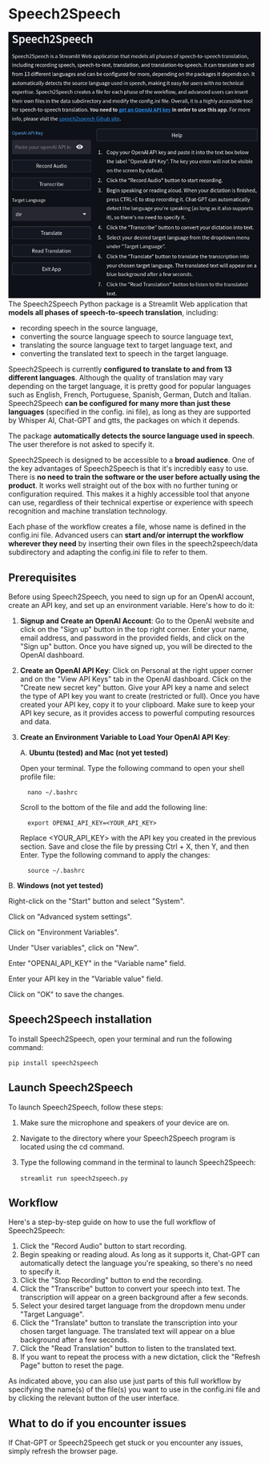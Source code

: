 # Speech2Speech

![Speech2Speech](speech2speech/imgs/speech2speech.png)
The Speech2Speech Python package is a Streamlit Web application that **models 
all phases of speech-to-speech translation**, including:
- recording speech in the source language, 
- converting the source language speech to source language text, 
- translating the source language text to target language text, and 
- converting the translated text to speech in the target language. 

Speech2Speech is currently **configured to translate to and from 13 different 
languages**. Although the quality of  translation may vary depending on the 
target language, it is pretty good for popular languages such as English, 
French, Portuguese, Spanish, German, Dutch and Italian. Speech2Speech **can be 
configured for many more than just these languages** (specified in the config.
ini file), as long as they are supported by Whisper AI, Chat-GPT and gtts, 
the packages on which it depends.

The package **automatically detects the source language used in speech**. The 
user therefore is not asked to specify it.

Speech2Speech is designed to be accessible to a **broad audience**. One of 
the key advantages of Speech2Speech is that it's incredibly easy to use. 
There is **no need to train the software or the user before actually using 
the product**. It works well straight out of the box with no further tuning 
or configuration required. This makes it a highly accessible tool that anyone can use, regardless of their technical expertise or experience with speech recognition and machine translation technology.

Each phase of the workflow creates a file, whose name is defined in the 
config.ini file. Advanced users can **start and/or interrupt the workflow 
wherever they need** by inserting their own files in the speech2speech/data 
subdirectory and adapting the config.ini file to refer to them. 

Prerequisites
-----------------------------------------------------------------------------
Before using Speech2Speech, you need to sign up for an OpenAI account, create an API key, and set up an environment variable. Here's how to do it:

1. **Signup and Create an OpenAI Account**: Go to the OpenAI website and 
   click on the "Sign up" button in the top right corner. Enter your name, email address, and password in the provided fields, and click on the "Sign up" button. Once you have signed up, you will be directed to the OpenAI dashboard.

2. **Create an OpenAI API Key**: Click on Personal at the right upper corner  and on the "View API Keys" tab in the OpenAI dashboard. Click on the "Create new secret key" button. Give your API key a name and select the type of API key you want to create (restricted or full). Once you have created your API key, copy it to your clipboard. Make sure to keep your API key secure, as it provides access to powerful computing resources and data.

3. **Create an Environment Variable to Load Your OpenAI API Key**:

   A. **Ubuntu (tested) and Mac (not yet tested)**
   
   Open your terminal. Type the following command to open your shell profile file:
      
         nano ~/.bashrc
      
   Scroll to the bottom of the file and add the following line:
   
         export OPENAI_API_KEY=<YOUR_API_KEY>
      
   Replace <YOUR_API_KEY> with the API key you created in the previous section. Save and close the file by pressing Ctrl + X, then Y, and then Enter. Type the following command to apply the changes:
         
         source ~/.bashrc
         
B. **Windows (not yet tested)**
   
   Right-click on the "Start" button and select "System".
   
   Click on "Advanced system settings".
   
   Click on "Environment Variables".
   
   Under "User variables", click on "New".
   
   Enter "OPENAI_API_KEY" in the "Variable name" field.
   
   Enter your API key in the "Variable value" field.
   
   Click on "OK" to save the changes.
   
   
Speech2Speech installation
--------------------------
To install Speech2Speech, open your terminal and run the following command:

    pip install speech2speech

Launch Speech2Speech
------------------------------------
To launch Speech2Speech, follow these steps:

1. Make sure the microphone and speakers of your device are on.

2. Navigate to the directory where your Speech2Speech program is located 
using the cd command.

3. Type the following command in the terminal to launch Speech2Speech:


   `streamlit run speech2speech.py`


Workflow
----------
Here's a step-by-step guide on how to use the full workflow of Speech2Speech:

1. Click the "Record Audio" button to start recording.
2. Begin speaking or reading aloud. As long as it supports it, Chat-GPT can 
   automatically detect the 
   language you're speaking, so there's no need to specify it.
3. Click the "Stop Recording" button to end the recording.
4. Click the "Transcribe" button to convert your speech into text. The 
   transcription will appear on a green background after a few seconds.
5. Select your desired target language from the dropdown menu under "Target 
   Language".
6. Click the "Translate" button to translate the transcription into your 
   chosen target language. The translated text will appear on a blue 
   background after a few seconds.
7. Click the "Read Translation" button to listen to the translated text.
8. If you want to repeat the process with a new dictation, click the "Refresh 
   Page" button to reset the page.
   
As indicated above, you can also use just parts of this full workflow by specifying the name(s) of the file(s) you want to use in the config.ini file and by clicking the relevant button of the user interface.

What to do if you encounter issues
-------------------------------

If Chat-GPT or Speech2Speech get stuck or you encounter any issues, simply 
refresh the browser page.

